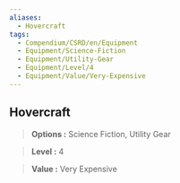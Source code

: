 ```yaml
---
aliases:
  - Hovercraft
tags:
  - Compendium/CSRD/en/Equipment
  - Equipment/Science-Fiction
  - Equipment/Utility-Gear
  - Equipment/Level/4
  - Equipment/Value/Very-Expensive
---
```

  
    
## Hovercraft    
    
>    
> **Options :** Science Fiction, Utility Gear    
> **Level :** 4    
> **Value :** Very Expensive